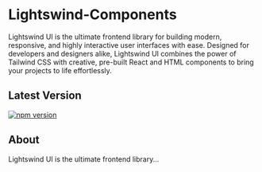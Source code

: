 # Lightswind-Components
Lightswind UI is the ultimate frontend library for building modern, responsive, and highly interactive user interfaces with ease. Designed for developers and designers alike, Lightswind UI combines the power of Tailwind CSS with creative, pre-built React and HTML components to bring your projects to life effortlessly.

## Latest Version

[![npm version](https://img.shields.io/npm/v1.0.1/lightswind)](https://www.npmjs.com/package/lightswind)

## About
Lightswind UI is the ultimate frontend library...
